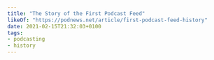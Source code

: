 ```yaml
---
title: "The Story of the First Podcast Feed"
likeOf: "https://podnews.net/article/first-podcast-feed-history"
date: 2021-02-15T21:32:03+0100
tags:
- podcasting
- history
---
```

